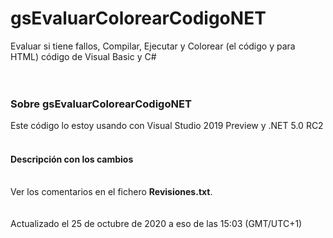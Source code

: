 ﻿# gsEvaluarColorearCodigoNET
Evaluar si tiene fallos, Compilar, Ejecutar y Colorear (el código y para HTML) código de Visual Basic y C#<br>
<br>
<br>
<h3>Sobre gsEvaluarColorearCodigoNET</h3>
Este código lo estoy usando con Visual Studio 2019 Preview y .NET 5.0 RC2<br>
<br>
<h4>Descripción con los cambios</h4>
<br>
Ver los comentarios en el fichero <b>Revisiones.txt</b>.<br>
<br>
<br>
Actualizado el 25 de octubre de 2020 a eso de las 15:03 (GMT/UTC+1)

